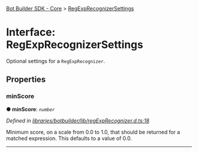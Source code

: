 [Bot Builder SDK - Core](../README.md) > [RegExpRecognizerSettings](../interfaces/botbuilder.regexprecognizersettings.md)



# Interface: RegExpRecognizerSettings


Optional settings for a `RegExpRecognizer`.


## Properties
<a id="minscore"></a>

###  minScore

**●  minScore**:  *`number`* 

*Defined in [libraries/botbuilder/lib/regExpRecognizer.d.ts:18](https://github.com/Microsoft/botbuilder-js/blob/5422076/libraries/botbuilder/lib/regExpRecognizer.d.ts#L18)*



Minimum score, on a scale from 0.0 to 1.0, that should be returned for a matched expression. This defaults to a value of 0.0.




___


